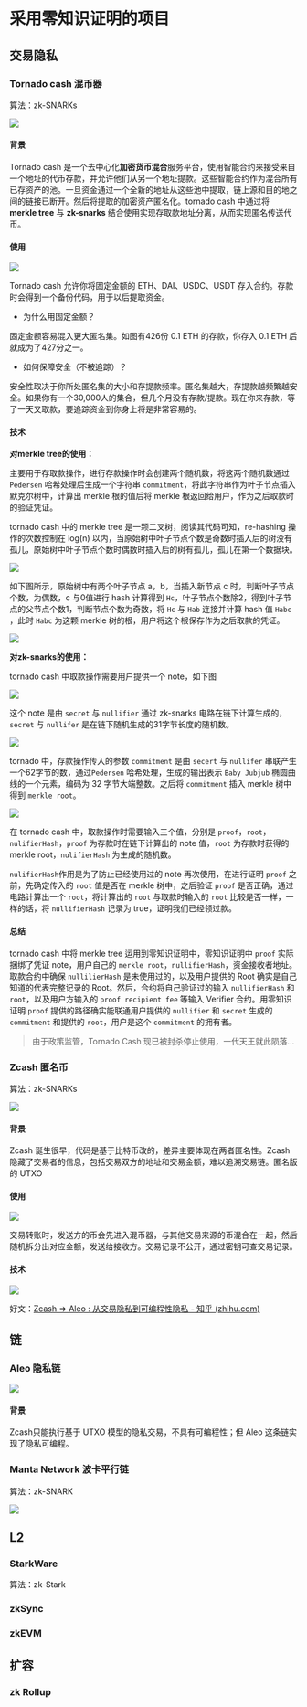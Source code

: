 # 采用零知识证明的项目

## 交易隐私

### Tornado cash 混币器

算法：zk-SNARKs

![](../img/tornado_cash_logo.png)

#### 背景

Tornado cash 是一个去中心化**加密货币混合**服务平台，使用智能合约来接受来自一个地址的代币存款，并允许他们从另一个地址提款。这些智能合约作为混合所有已存资产的池。一旦资金通过一个全新的地址从这些池中提取，链上源和目的地之间的链接已断开。然后将提取的加密资产匿名化。tornado cash 中通过将 **merkle tree** 与 **zk-snarks** 结合使用实现存取款地址分离，从而实现匿名传送代币。

#### 使用

![](../img/tornado_cash.png)

Tornado cash 允许你将固定金额的 ETH、DAI、USDC、USDT 存入合约。存款时会得到一个备份代码，用于以后提取资金。

- 为什么用固定金额？

固定金额容易混入更大匿名集。如图有426份 0.1 ETH 的存款，你存入 0.1 ETH 后就成为了427分之一。

- 如何保障安全（不被追踪）？

安全性取决于你所处匿名集的大小和存提款频率。匿名集越大，存提款越频繁越安全。如果你有一个30,000人的集合，但几个月没有存款/提款。现在你来存款，等了一天又取款，要追踪资金到你身上将是非常容易的。

#### 技术

**对merkle tree的使用：**

主要用于存取款操作，进行存款操作时会创建两个随机数，将这两个随机数通过 `Pedersen` 哈希处理后生成一个字符串 `commitment`，将此字符串作为叶子节点插入默克尔树中，计算出 merkle 根的值后将 merkle 根返回给用户，作为之后取款时的验证凭证。

tornado cash 中的 merkle tree 是一颗二叉树，阅读其代码可知，re-hashing 操作的次数控制在 log(n) 以内，当原始树中叶子节点个数是奇数时插入后的树没有孤儿，原始树中叶子节点个数时偶数时插入后的树有孤儿，孤儿在第一个数据块。

![](../img/tornado_cash_1.png)

如下图所示，原始树中有两个叶子节点 a，b，当插入新节点 c 时，判断叶子节点个数，为偶数，c 与0值进行 hash 计算得到 `Hc`，叶子节点个数除2，得到叶子节点的父节点个数1，判断节点个数为奇数，将 `Hc` 与 `Hab` 连接并计算 hash 值 `Habc` ，此时 `Habc` 为这颗 merkle 树的根，用户将这个根保存作为之后取款的凭证。

![](../img/tornado_cash_2.png)

**对zk-snarks的使用：**

tornado cash 中取款操作需要用户提供一个 note，如下图

![](../img/tornado_cash_3.png)

这个 note 是由 `secret` 与 `nullifier` 通过 zk-snarks 电路在链下计算生成的，`secret` 与 `nullifer` 是在链下随机生成的31字节长度的随机数。

![](../img/tornado_cash_4.png)

tornado 中，存款操作传入的参数 `commitment` 是由 `secert` 与 `nullifer` 串联产生一个62字节的数，通过`Pedersen` 哈希处理，生成的输出表示 `Baby Jubjub` 椭圆曲线的一个元素，编码为 32 字节大端整数。之后将 `commitment` 插入 merkle 树中得到 `merkle root`。

![](../img/tornado_cash_5.png)

在 tornado cash 中，取款操作时需要输入三个值，分别是 `proof`，`root`，`nulifierHash`，`proof` 为存款时在链下计算出的 note 值，`root` 为存款时获得的 merkle root，`nulifierHash` 为生成的随机数。

`nulifierHash`作用是为了防止已经使用过的 note 再次使用，在进行证明 `proof` 之前，先确定传入的 `root` 值是否在 merkle 树中，之后验证 `proof` 是否正确，通过电路计算出一个 `root`，将计算出的 `root` 与取款时输入的 `root` 比较是否一样，一样的话，将 `nullifierHash` 记录为 true，证明我们已经领过款。

#### 总结

tornado cash 中将 merkle tree 运用到零知识证明中，零知识证明中 `proof` 实际捆绑了凭证 note，用户自己的 `merkle root`，`nullifierHash`，资金接收者地址。取款合约中确保 `nullilierHash` 是未使用过的，以及用户提供的 Root 确实是自己知道的代表完整记录的 Root。然后，合约将自己验证过的输入 `nullifierHash` 和 `root`，以及用户方输入的 `proof recipient fee` 等输入 Verifier 合约。用零知识证明 `proof` 提供的路径确实能联通用户提供的 `nullifier` 和 `secret` 生成的 `commitment` 和提供的 `root`，用户是这个 `commitment` 的拥有者。

> 由于政策监管，Tornado Cash 现已被封杀停止使用，一代天王就此陨落...

### Zcash 匿名币

算法：zk-SNARKs

![](../img/zcash_logo.png)

#### 背景

Zcash 诞生很早，代码是基于比特币改的，差异主要体现在两者匿名性。Zcash 隐藏了交易者的信息，包括交易双方的地址和交易金额，难以追溯交易链。匿名版的 UTXO

#### 使用

![](../img/zcash.png)

交易转账时，发送方的币会先进入混币器，与其他交易来源的币混合在一起，然后随机拆分出对应金额，发送给接收方。交易记录不公开，通过密钥可查交易记录。

#### 技术

![](../img/zcash_1.jpg)

好文：[Zcash => Aleo : 从交易隐私到可编程性隐私 - 知乎 (zhihu.com)](https://zhuanlan.zhihu.com/p/559171605)

## 链

### Aleo 隐私链

<img src="../img/Aleo_logo.png"  />

#### 背景

Zcash只能执行基于 UTXO 模型的隐私交易，不具有可编程性；但 Aleo 这条链实现了隐私可编程。

### Manta Network 波卡平行链

算法：zk-SNARK

![](../img/MantaNetwork_logo.png)

## L2

### StarkWare

算法：zk-Stark



### zkSync

### zkEVM

## 扩容

### zk Rollup